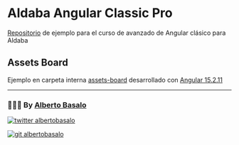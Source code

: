 # Aldaba Angular Classic Pro

[Repositorio](https://github.com/CursosAlbertoBasalo/ald-ng-classic-pro) de ejemplo para el curso de avanzado de Angular clásico para Aldaba

## Assets Board

Ejemplo en carpeta interna [assets-board](./assets-board) desarrollado con [Angular 15.2.11](https://www.npmjs.com/package/@angular/cli/v/15.2.11)

---

<footer>
  <h3>🧑🏼‍💻 By <a href="https://albertobasalo.dev" target="blank">Alberto Basalo</a> </h3>
  <p>
    <a href="https://x/albertobasalo" target="blank">
      <img src="https://img.shields.io/twitter/follow/albertobasalo?logo=twitter&style=for-the-badge" alt="twitter albertobasalo" />
    </a>
  </p>
  <p>
    <a href="https://github.com/albertobasalo" target="blank">
      <img 
        src="https://img.shields.io/github/followers/albertobasalo?logo=github&label=profile albertobasalo&style=for-the-badge" alt="git albertobasalo" />
    </a>
  </p>
</footer>
